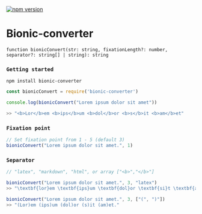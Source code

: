[![npm version](https://badge.fury.io/js/bionic-converter.svg)](https://badge.fury.io/js/bionic-converter)
# Bionic-converter

`function bionicConvert(str: string, fixationLength?: number, separator?: string[] | string): string`

### `Getting started`
`npm install bionic-converter`

```javascript
const bionicConvert = require('bionic-converter')

console.log(bionicConvert("Lorem ipsum dolor sit amet"))

>> "<b>Lor</b>em <b>ips</b>um <b>dol</b>or <b>s</b>it <b>am</b>et"
```
 


### `Fixation point`


```javascript
// Set fixation point from 1 - 5 (default 3)
bionicConvert("Lorem ipsum dolor sit amet.", 1)
```



### `Separator`
```javascript
// "latex", "markdown", "html", or array ["<b>","</b>"]

bionicConvert("Lorem ipsum dolor sit amet.", 3, "latex")
>> "\textbf{lor}em \textbf{ips}um \textbf{dol}or \textbf{si}t \textbf{ame}t."

bionicConvert("Lorem ipsum dolor sit amet.", 3, ["(", ")"])
>> "(Lor)em (ips)um (dol)or (s)it (am)et."
```

